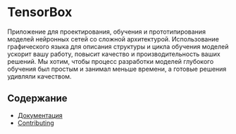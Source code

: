 # TensorBox  
Приложение для проектирования, обучения и прототипирования моделей нейронных сетей со сложной архитектурой. Использование графического языка для описания структуры и цикла обучения моделей ускорит вашу работу, повысит качество и производительность ваших решений. Мы хотим, чтобы процесс разработки моделей глубокого обучения был простым и занимал меньше времени, а готовые решения удивляли качеством.

## Содержание
- [Документация](#документация)
- [Contributing](#contributing)

